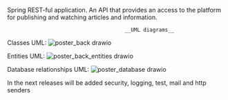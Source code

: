Spring REST-ful application. An API that provides an access to the platform for publishing and watching articles and information.

                                          __UML diagrams__

Classes UML: ![poster_back drawio](https://github.com/LooMate/Watchme/assets/90961945/e2c7f307-0e1f-4972-a0b9-e7335d97918c)

Entities UML: ![poster_back_entities drawio](https://github.com/LooMate/Watchme/assets/90961945/a0e0f288-f8ed-410f-bfc4-8f824215f5d9)

Database relationships UML: ![poster_database drawio](https://github.com/LooMate/Watchme/assets/90961945/c911bc44-7904-4db6-9ea9-52f197f5f658)

In the next releases will be added security, logging, test, mail and http senders
